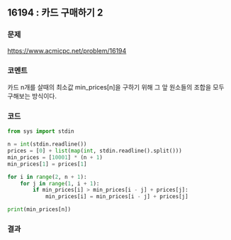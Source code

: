 ## 16194 : 카드 구매하기 2
### 문제
https://www.acmicpc.net/problem/16194
### 코멘트
카드 n개를 살때의 최소값 min_prices[n]을 구하기 위해 그 앞 원소들의 조합을 모두 구해보는 방식이다.
### 코드
```python
from sys import stdin

n = int(stdin.readline())
prices = [0] + list(map(int, stdin.readline().split()))
min_prices = [10001] * (n + 1)
min_prices[1] = prices[1]

for i in range(2, n + 1):
    for j in range(1, i + 1):
        if min_prices[i] > min_prices[i - j] + prices[j]:
            min_prices[i] = min_prices[i - j] + prices[j]

print(min_prices[n])
```
### 결과

